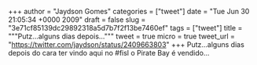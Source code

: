 
+++
author = "Jaydson Gomes"
categories = ["tweet"]
date = "Tue Jun 30 21:05:34 +0000 2009"
draft = false
slug = "3e71cf85139dc29892318a5d7b7f2f13be7460ef"
tags = ["tweet"]
title = """Putz...alguns dias depois..."""
tweet = true
micro = true
tweet_url = "https://twitter.com/jaydson/status/2409663803"
+++
Putz...alguns dias depois do cara ter vindo aqui no #fisl o Pirate Bay é vendido...
